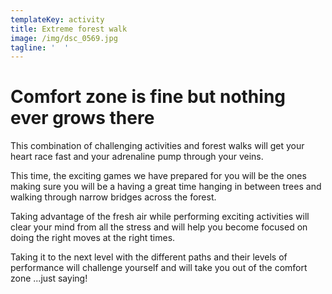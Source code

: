 ```yaml
---
templateKey: activity
title: Extreme forest walk
image: /img/dsc_0569.jpg
tagline: '  '
---
```

# Comfort zone is fine but nothing ever grows there

This combination of challenging activities and forest walks will get your heart race fast and your adrenaline pump through your veins. 

This time, the exciting games we have prepared for you will be the ones making sure you will be a having a great time hanging in between trees and walking through narrow bridges across the forest. 

Taking advantage of the fresh air while performing exciting activities will clear your mind from all the stress and will help you become focused on doing the right moves at the right times.

Taking it to the next level with the different paths and their levels of performance will challenge yourself and will take you out of the comfort zone ...just saying!
